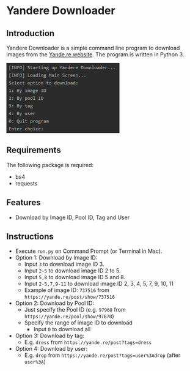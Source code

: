 # Yandere Downloader

## Introduction
Yandere Downloader is a simple command line program to download images from the [Yande.re website](https://yande.re). The program is written in Python 3.

![image001.png](/images/image001.png)

## Requirements
The following package is required:
   * bs4
   * requests

## Features
* Download by Image ID, Pool ID, Tag and User

## Instructions
* Execute `run.py` on Command Prompt (or Terminal in Mac).
* Option 1: Download by Image ID:
    * Input `3` to download image ID 3.
    * Input `2-5` to download image ID 2 to 5.
    * Input `5,8` to download image ID 5 and 8.
    * Input `2-5,7,9-11` to download image ID 2, 3, 4, 5, 7, 9, 10, 11
    * Example of image ID: `737516` from `https://yande.re/post/show/737516`
* Option 2: Download by Pool ID:
    * Just specify the Pool ID (e.g. `97960` from `https://yande.re/pool/show/97670`)
    * Specify the range of image ID to download
        * Input `0` to download all
* Option 3: Download by tag:
    * E.g. `dress` from `https://yande.re/post?tags=dress`
* Option 4: Download by user:
    * E.g. `drop` from `https://yande.re/post?tags=user%3Adrop` (after `user%3A`)
